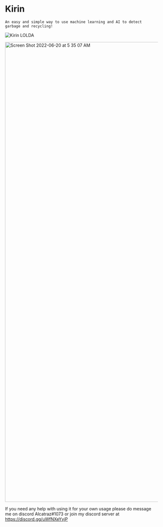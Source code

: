 # Kirin
```
An easy and simple way to use machine learning and AI to detect garbage and recycling!
```
![Kirin LOLDA](https://user-images.githubusercontent.com/96560572/174508654-1fbc89ad-741f-4471-930a-28dcd027f36e.jpeg)

<img width="1512" alt="Screen Shot 2022-06-20 at 5 35 07 AM" src="https://user-images.githubusercontent.com/96560572/174698140-714e3f2b-91c2-44ee-a9ac-b8eb1a450cea.png">

If you need any help with using it for your own usage please do message me on discord Alcatraz#1073 or join my discord server at https://discord.gg/uWfNXeYvjP
